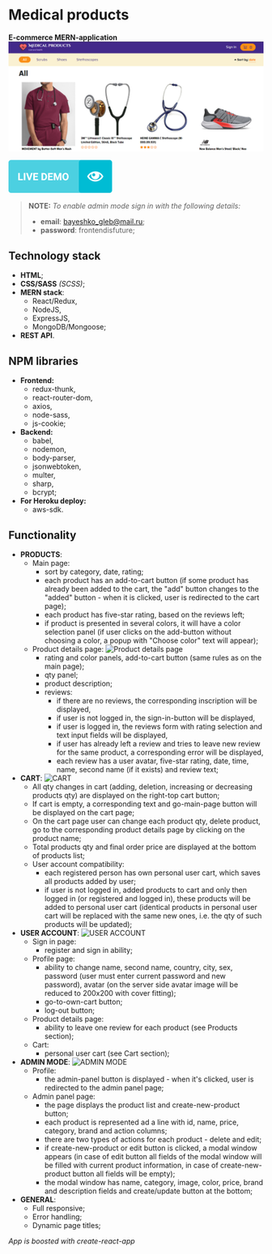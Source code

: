 # Medical products #
**E-commerce MERN-application**
![Medical products](title.png)

[![Demo-button](demo-button.png)](https://medical-products-bayeshko.herokuapp.com/)

> **NOTE:** *To enable admin mode sign in with the following details:*
>   - **email**: bayeshko_gleb@mail.ru;
>   - **password**: frontendisfuture;

## Technology stack ##
* **HTML**;
* **CSS/SASS** *(SCSS)*;
* **MERN stack**:
  * React/Redux,
  * NodeJS,
  * ExpressJS,
  * MongoDB/Mongoose;
* **REST API**.

## NPM libraries ##
* **Frontend:**
  * redux-thunk,
  * react-router-dom,
  * axios,
  * node-sass,
  * js-cookie;
* **Backend:**
  * babel,
  * nodemon,
  * body-parser,
  * jsonwebtoken,
  * multer,
  * sharp,
  * bcrypt;
* **For Heroku deploy:**
  * aws-sdk.

## Functionality ##
- **PRODUCTS**:
  - Main page:
    - sort by category, date, rating;
    - each product has an add-to-cart button (if some product has already been added to the cart, the "add" button changes to the "added" button - when it is clicked, user is redirected to the cart page);
    - each product has five-star rating, based on the reviews left; 
    - if product is presented in several colors, it will have a color selection panel (if user clicks on the add-button without choosing a color, a popup with "Choose color" text will appear);
  - Product details page:
    ![Product details page](https://lh3.googleusercontent.com/d0q9IwYAjNHTLTTbSUFpLyKM2rFaei90JhbB4Ts9lxX8mHy6sbp50lldg8odraUKCXy0UyMZyoSeypXhqBxMTapCNwwX3yKtHwIWWgn8cNo8nzimdBpPLCRuXQeV1vsTScqkf8urqnQhffj9Wc_ZJBrLbll7-MFPSFs-iIMClRAdkFWbacMWYhzJJXojkzhW2pulRtueS3xC6H51AYlsBdblUUoJOHTMVamtVISx8vsO8qND77tUU1ARcJVZ2QAG80mLFm_hk4y0n81Ek3AaF52WDaDp8XLbg1CcdLS1SdBRIRSB_c4Sbru4hVesXFSmuv1Ice8HCJUowwzyhm17PP3YoW77995YOlkeLdYnFczco_7G2_8C4DyYdV1rrKFkMSEoGNrVDfeIW6KpQgMRuTq47RHaYC_bKx0kEXuS-a_T3V8_4nO8l3fAEUvFh_rYMvl6wEknm3KjQNAAEOXNrz1t1zimzNmbB-qljxBG1nucrzC6HDghnfurUMIk5MN3xni7e5uiJtCQHvAT3Z4YvzZOviJxwLBimv2q2ZUUMwNpG6ZZw5in7G64p25l5X7b0HpPqAq_-w1FGSv5oC8cFz0ZW8tCQrjtYP-OPYr1qFqRNIgdXIzSsxgvTHDw-BNVMcqzWYyHKMe_b--50GLKxuOykciJniNDQ75FbyPwsRfLGV1LRojlLKo_9q8qbw=w1334-h591-no?authuser=0)
    - rating and color panels, add-to-cart button (same rules as on the main page);
    - qty panel;
    - product description;
    - reviews:
      - if there are no reviews, the corresponding inscription will be displayed,
      - if user is not logged in, the sign-in-button will be displayed,
      - if user is logged in, the reviews form with rating selection and text input fields will be displayed,
      - if user has already left a review and tries to leave new review for the same product, a corresponding error will be displayed,
      - each review has a user avatar, five-star rating, date, time, name, second name (if it exists) and review text;
- **CART**:
  ![CART](https://lh3.googleusercontent.com/4th2hb2oZd9MR1ScHR2ox1u5F111FWi05kjt5KRKKy2n4X534qAwxwqr7Nqko3zo_9CP0vCye2fizaUUGfli5G1h34inj6ylUnzy_PFgGs9I4kIf_iq-ixcSZRxpUhcY5-iXjlgyVr82GOLVl8FoBVodg98WnpfWCPT3ZpEamddFsZ5ad8anDchxLTXwUP5ysVr-sbM01WLh7DToUruUTHgyF-3HbudGxHUL3z0MAokqlT_9l3vQHz87hUM6N8s8i444o75SJ7azkXBks35KO8RednsiXoKH8JGliWxaYJGaRiGruDEClM2ctX_Ei5igRS7k6Lu_GErXp0WbawUTPwT4OTbRxyoSnyLXmNr0wUtIsvO0ITmik-U1OufaJfzpJfaGCsg7eLOVesokMCq0cCx9JOhseCaDH3M4d3oEsO94n6Pwy9f-whGgr6LjQGMwtjPWywJzOeme1JsFUTrjgd26PsvoSER7R7wxkEYWoM2CVUH_XJ5rthxSIbUU08sVt6d6xHqKaOK4juU2duYK2-Ketd6QT-NfsxxEFBjdQIt3V4jmaDRq4WKH7Bd8X3QHcK2zKYOXl1eHAb_exrThpiSa1nXTymmDc3OqjL5gxVSpWfmz-780lC6m_GUomqm9lxpOAw9X8_mnBgenou0RS6Zjs7e-hZRpPLJCMWVv_xTC_ZDerGIHRfmjqGwhNQ=w1323-h623-no?authuser=0)
  - All qty changes in cart (adding, deletion, increasing or decreasing products qty) are displayed on the right-top cart button;
  - If cart is empty, a corresponding text and go-main-page button will be displayed on the cart page;
  - On the cart page user can change each product qty, delete product, go to the corresponding product details page by clicking on the product name;
  - Total products qty and final order price are displayed at the bottom of products list;
  - User account compatibility:
    - each registered person has own personal user cart, which saves all products added by user;
    - if user is not logged in, added products to cart and only then logged in (or registered and logged in), these products will be added to personal user cart (identical products in personal user cart will be replaced with the same new ones, i.e. the qty of such products will be updated);
- **USER ACCOUNT**:
  ![USER ACCOUNT](https://lh3.googleusercontent.com/iVWjDkfglWjMAs5_hhfAtPj4eQlBO-r_Cp4WXd-oUi4BDvdgw_lw0IJ06YLnDPg6AhcLGhSDsqMqYLHdhmnhT1g-QFcjJQ4tHDKIUsI9rptyiZoJ8jG7trkFrs_FDOoVuRXC-W3D5QL-2HP1sjU8G_6Idd1q0CwGVHRDLF7ZhL_umLMZ7IqEHOHNDGsd6JkrEMDSjrlwCF0P-1U18W_vB1e2OsAyNNxKb1WSQ5nJ3IBQNDEuMFYC77nkFTjPbx0eUL7HX31zzSRfj1jyGxc2MTQqCd0gHU7eMBeMY34iPcWbFhuIanmO3dSmu_s6mo1QPOtCpxtOT94VUDHxcbDjbPIcmhALU4DBfLtkvx9cFgkKwjqFBDRzTkAy_G36RK121OkQp4UGAH6D6JQTLaW6Ysxi8JSIKwUj-RrZhTeBPPejDZxsERqbxvuBeW6MD6FoiIv7yKDQ4NJafm0kQOyziRfkIkcDS4RpPykxkmAR4mIeyHALBJAqcmO3O0ybXt97tbhp1K0gQ87PYwwyh30-SQTsz_ujIUULCIMq4ifINgsxskvRo7b6enlpqP6TQjzYIkLMT7mqtziyJgoXo3QPYd43dlbbiYVj9AqDNoxYf71r9pSY-O-YJL1k7m1tfX1OAD1p6K6TyUE8aG4a_Pnp8otu6r4CtBP8FJ0Ar--RGlmCU9Q-ra0q-P9gxzt9Dw=w1334-h584-no?authuser=0)
  - Sign in page:
    - register and sign in ability;
  - Profile page:
    - ability to change name, second name, country, city, sex, password (user must enter current password and new password), avatar (on the server side avatar image will be reduced to 200x200 with cover fitting);
    - go-to-own-cart button;
    - log-out button;
  - Product details page:
    - ability to leave one review for each product (see Products section);
  - Cart:
    - personal user cart (see Cart section);
- **ADMIN MODE**:
  ![ADMIN MODE](https://lh3.googleusercontent.com/H5EYt3_UPDn6MupombnipEOezNOnU7hVEoRba5MVT90OIexOdrOcekWNyz2debIu94fzD-EuxodAUjNtNbmiThUaeS-NH9RPMysR5AD94Gl5NsQR5VO4WcY2dzN0VZwrfthXzQiLsI20l8i8TSFwQkTxtUVXeOOPDC3vrS_AHXuhzvYsE_wIXxUP8fKK5e56ogyrk_F7JauB4fMP9w7fDXZ-OmSLrpdKvU7F2yCQDEHtgln8vbW-BZ2tG_N1ch5ZsuGRAYpXdD_ZnXJhdJQ8IxWA-wlxy9LuJ3ojBWNBJxABOXWlsceiEwmmkOSKPMj89nKwIXRc8TgEr5EA7mpRYFkz2yWPT9lQQqSO5IWaL_tFKlblJ3eB3AImoN2Em4KMJtpdQzFvadI30MbSNLSOmXzloH6Nofd2dGQ8voFfxWXcS9gY5ekW1kwbwqNb9a9D685PN2RautmqotnVeX8DNqanixUprEYlvQr-m5fh1gyhfpslxjJy_1I5o-wVai3kxt_CVyuEDp7i2Gmbt5bb03_dQGoAeDFp5FEENbXIEzJgKOJK3-xwdjrEhxMs5dYcPz8PEqjCOu12fzOKyyAJKC62IUmgSiHxnI2BAXVSrF_RpPnHwP8PChsFIkcCE16fpO5u6g5XKY8pKQOwgY-xOqRBt9iME579yR-jVOEB--byOzpzG1mXfw0wIIwMZA=w1325-h438-no?authuser=0)
  - Profile:
    - the admin-panel button is displayed - when it's clicked, user is redirected to the admin panel page;
  - Admin panel page:
    - the page displays the product list and create-new-product button;
    - each product is represented ad a line with id, name, price, category, brand and action columns;
    - there are two types of actions for each product - delete and edit;
    - if create-new-product or edit button is clicked, a modal window appears (in case of edit button all fields of the modal window will be filled with current product information, in case of create-new-product button all fields will be empty);
    - the modal window has name, category, image, color, price, brand and description fields and create/update button at the bottom;
- **GENERAL**:
  - Full responsive;
  - Error handling;
  - Dynamic page titles;

*App is boosted with create-react-app*
